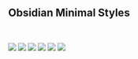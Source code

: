 ## Obsidian Minimal Styles

<br>

![](/metadata/screenshot-1.png)
![](/metadata/screenshot-2.png)
![](/metadata/screenshot-3.png)
![](/metadata/screenshot-4.png)
![](/metadata/screenshot-5.png)
![](/metadata/screenshot-6.png)
